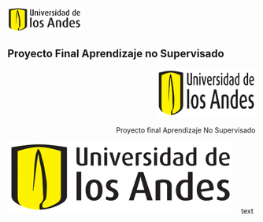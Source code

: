 <div align="left">
  <img src="pics/logo-uniandes.png" alt="Logo de Uniandes" width="150" height="50"> 
  <h2>Proyecto Final Aprendizaje no Supervisado
</div>


<p align="right">
  <img src="pics/logo-uniandes.png" alt="Logo de Uniandes" width="200" height="100">
</p>
<p align="right">
  Proyecto final Aprendizaje No Supervisado
</p>

![image](pics/logo-uniandes.png)&nbsp;&nbsp;&nbsp;&nbsp;text

